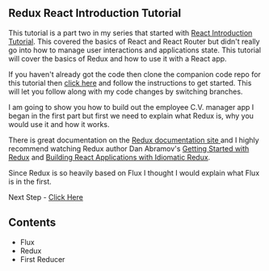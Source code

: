 ## Redux React Introduction Tutorial

This tutorial is a part two in my series that started with [React Introduction Tutorial](https://github.com/justsayno/react-introduction-tutorial).
This covered the basics of React and React Router but didn't really go into how to manage user interactions and applications state. This tutorial
will cover the basics of Redux and how to use it with a React app.

If you haven't already got the code then clone the companion code repo for this tutorial then [click here](https://github.com/justsayno/redux-react-introduction-code) and
follow the instructions to get started. This will let you follow along with my code changes by switching branches.

I am going to show you how to build out the employee C.V. manager app I began in the first part but first we need to explain what Redux is, why you would use it
and how it works.

There is great documentation on the [Redux documentation site ](http://redux.js.org/docs/introduction/index.html)and I highly recommend watching Redux author Dan Abramov's 
[Getting Started with Redux](https://egghead.io/courses/getting-started-with-redux) 
and [Building React Applications with Idiomatic Redux](https://egghead.io/courses/building-react-applications-with-idiomatic-redux).

Since Redux is so heavily based on Flux I thought I would explain what Flux is in the first.

Next Step - [Click Here]()

## Contents

- Flux
- Redux
- First Reducer

